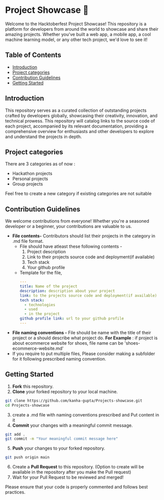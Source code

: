 # Project Showcase 🚀


Welcome to the Hacktoberfest Project Showcase! This repository is a platform for developers from around the world to showcase and share their amazing projects. Whether you've built a web app, a mobile app, a cool machine learning model, or any other tech project, we'd love to see it!

## Table of Contents

- [Introduction](#Introduction)
- [Project categories](#Project-categories)
- [Contribution Guidelines](#contribution-guidelines)
- [Getting Started](#getting-started)


## Introduction
This repository serves as a curated collection of outstanding projects crafted by developers globally, showcasing their creativity, innovation, and technical prowess.
This repository will catalog links to the source code of each project, accompanied by its relevant documentation, providing a comprehensive overview for enthusiasts and other developers to explore and understand the projects in depth.

## Project categories

There are 3 categories as of now :
- Hackathon projects
- Personal projects
- Group projects

Feel free to create a new category if existing categories are not suitable

## Contribution Guidelines

We welcome contributions from everyone! Whether you're a seasoned developer or a beginner, your contributions are valuable to us.

- **File contents-** Contributors should list their projects in the category in .md file format.
  - File should have atleast these following contents - 
     1. Project description 
     2. Link to their projects source code and deployment(if available)
     3. Tech stack
     4. Your github profile
  - Template for the file,
    ```yaml
    ---
    title: Name of the project
    description: description about your project
    link: to the projects source code and deployment(if available)
    tech stack:
      - technologies
      - used
      - in the project
    github profile link: url to your github profile
    ---
    ```
- **File naming conventions -** File should be name with the title of their project or a should describe what project do.
  **For Example** : if project is about ecommerce website for shoes, file name can be 'shoes-ecommerce-website.md'
- If you require to put multiple files, Please consider making a subfolder for it following prescribed naming convention.


## Getting Started

1. **Fork** this repository.
2. **Clone** your forked repository to your local machine.
```bash
git clone https://github.com/kanha-gupta/Projects-showcase.git
cd Projects-showcase
```
3. create a .md file with naming conventions prescribed and Put content in it
4. **Commit** your changes with a meaningful commit message.
```bash
git add .
git commit -m "Your meaningful commit message here"
```
5. **Push** your changes to your forked repository.
```bash
git push origin main
```
6. Create a **Pull Request** to this repository. (Option to create will be available in the repository after you make the Pull request)
7. Wait for your Pull Request to be reviewed and merged!

Please ensure that your code is properly commented and follows best practices.
  